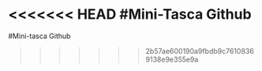 <<<<<<< HEAD
#Mini-Tasca Github
=======
#Mini-tasca Github
>>>>>>> 2b57ae600190a9fbdb9c76108369138e9e355e9a
